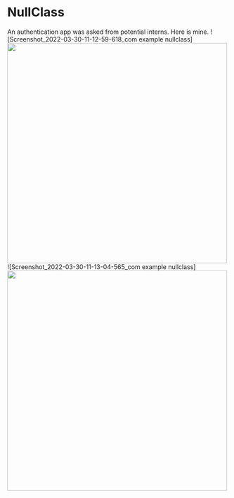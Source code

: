 # NullClass
An authentication app was asked from potential interns. Here is mine.
![Screenshot_2022-03-30-11-12-59-618_com example nullclass]<img src = "https://user-images.githubusercontent.com/80821238/160766116-418da40a-0bdc-47cf-8bae-d171dbae3b86.jpg" width = "500" height = "500">
![Screenshot_2022-03-30-11-13-04-565_com example nullclass]<img src = "https://user-images.githubusercontent.com/80821238/160766278-f56c8630-fcd0-431d-bdfa-2cfbdfbdf3be.jpg" width = "500" height = "500">

